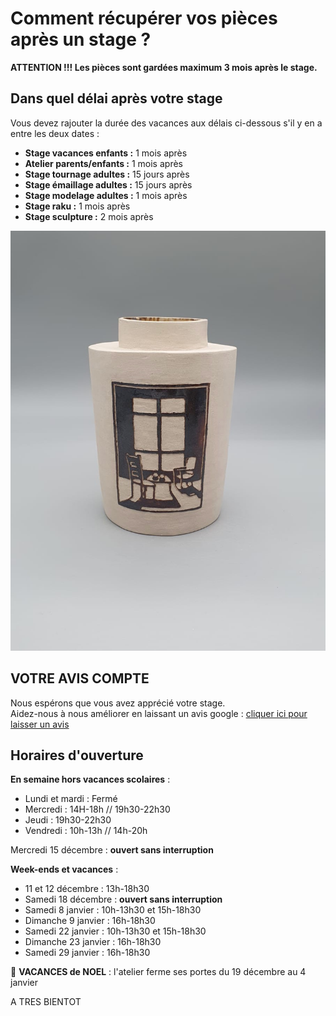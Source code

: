 # Comment récupérer vos pièces après un stage ?
**ATTENTION !!! Les pièces sont gardées maximum 3 mois après le stage.**  
  

## Dans quel délai après votre stage  

Vous devez rajouter la durée des vacances aux délais ci-dessous s'il y en a entre les deux dates :  
- **Stage vacances enfants :** 1 mois après 
- **Atelier parents/enfants :** 1 mois après 
- **Stage tournage adultes :** 15 jours après 
- **Stage émaillage adultes :** 15 jours après 
- **Stage modelage adultes :** 1 mois après 
- **Stage raku :** 1 mois après 
- **Stage sculpture :**  2 mois après 


<img src="/images/vase-poterie-modelage_atelier-fans-de-terre.jpeg" class="image-stage">  
  
  
## VOTRE AVIS COMPTE
Nous espérons que vous avez apprécié votre stage.  
Aidez-nous à nous améliorer en laissant un avis google : [cliquer ici pour laisser un avis](https://g.page/fansdeterre/review?gm)  


## Horaires d'ouverture    
     
**En semaine hors vacances scolaires** :   
- Lundi et mardi : Fermé
- Mercredi : 14H-18h // 19h30-22h30
- Jeudi : 19h30-22h30
- Vendredi : 10h-13h // 14h-20h  

Mercredi 15 décembre :  **ouvert sans interruption**  

**Week-ends et vacances** :  
- 11 et 12 décembre : 13h-18h30  
- Samedi 18 décembre : **ouvert sans interruption**  
- Samedi 8 janvier : 10h-13h30 et 15h-18h30   
- Dimanche 9 janvier : 16h-18h30  
- Samedi 22 janvier : 10h-13h30 et 15h-18h30  
- Dimanche 23 janvier : 16h-18h30  
- Samedi 29 janvier : 16h-18h30  

🌟 **VACANCES de NOEL** : l'atelier ferme ses portes du 19 décembre au 4 janvier  

  
  
A TRES BIENTOT  

